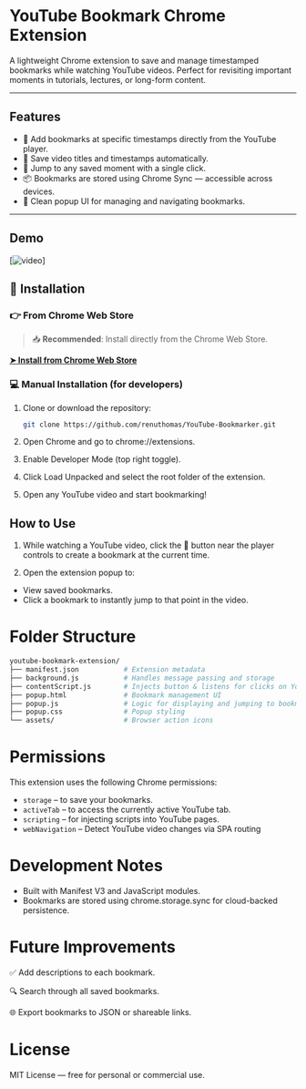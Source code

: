 # YouTube Bookmark Chrome Extension

A lightweight Chrome extension to save and manage timestamped bookmarks while watching YouTube videos. Perfect for revisiting important moments in tutorials, lectures, or long-form content.

---

## Features

- 🔖 Add bookmarks at specific timestamps directly from the YouTube player.
- 🧠 Save video titles and timestamps automatically.
- 🎯 Jump to any saved moment with a single click.
- 📦 Bookmarks are stored using Chrome Sync — accessible across devices.
- 🧩 Clean popup UI for managing and navigating bookmarks.

---

## Demo

[![video](https://github.com/user-attachments/assets/9c73a5ad-6bf6-4515-b326-374e23d0dba5)]

## 🧩 Installation

### 👉 From Chrome Web Store

> 📥 **Recommended**: Install directly from the Chrome Web Store.

[**➤ Install from Chrome Web Store**](https://chrome.google.com/webstore/detail/YOUR-EXTENSION-ID)

### 💻 Manual Installation (for developers)

1. Clone or download the repository:

   ```bash
   git clone https://github.com/renuthomas/YouTube-Bookmarker.git

   ```

2. Open Chrome and go to chrome://extensions.

3. Enable Developer Mode (top right toggle).

4. Click Load Unpacked and select the root folder of the extension.

5. Open any YouTube video and start bookmarking!

## How to Use

1. While watching a YouTube video, click the 🔖 button near the player controls to create a bookmark at the current time.

2. Open the extension popup to:

- View saved bookmarks.
- Click a bookmark to instantly jump to that point in the video.

# Folder Structure

```bash
youtube-bookmark-extension/
├── manifest.json           # Extension metadata
├── background.js           # Handles message passing and storage
├── contentScript.js        # Injects button & listens for clicks on YouTube pages
├── popup.html              # Bookmark management UI
├── popup.js                # Logic for displaying and jumping to bookmarks
├── popup.css               # Popup styling
└── assets/                 # Browser action icons

```

# Permissions

This extension uses the following Chrome permissions:

- `storage` – to save your bookmarks.
- `activeTab` – to access the currently active YouTube tab.
- `scripting` – for injecting scripts into YouTube pages.
- `webNavigation` – Detect YouTube video changes via SPA routing

# Development Notes

- Built with Manifest V3 and JavaScript modules.
- Bookmarks are stored using chrome.storage.sync for cloud-backed persistence.

# Future Improvements

✅ Add descriptions to each bookmark.

🔍 Search through all saved bookmarks.

🌐 Export bookmarks to JSON or shareable links.

# License

MIT License — free for personal or commercial use.

